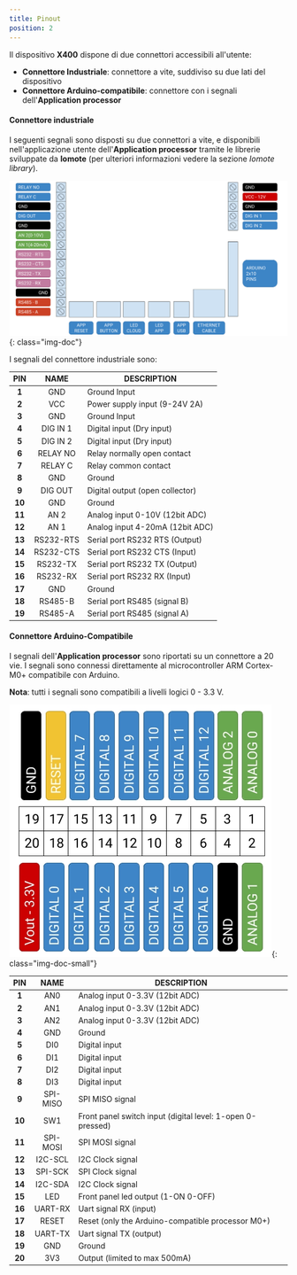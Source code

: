 ```yaml
---
title: Pinout
position: 2
---
```


Il dispositivo **X400** dispone di due connettori accessibili all'utente:
- **Connettore Industriale**: connettore a vite, suddiviso su due lati del dispositivo
- **Connettore Arduino-compatibile**: connettore con i segnali dell'**Application processor**

#### Connettore industriale
I seguenti segnali sono disposti su due connettori a vite, e disponibili nell'applicazione utente dell'**Application processor** tramite le librerie sviluppate da **Iomote** (per ulteriori informazioni vedere la sezione *Iomote library*).

![Architettura](./images/PinoutLayout.png){: class="img-doc"}

I segnali del connettore industriale sono:

| **PIN** | **NAME** | **DESCRIPTION** |
| :---: | :---: | --- |
| **1** | GND | Ground Input |
| **2** | VCC | Power supply input (9-24V 2A) |
| **3** | GND | Ground Input |
|**4** | DIG IN 1 | Digital input (Dry input) |
| **5** | DIG IN 2 | Digital input (Dry input) |
| **6** | RELAY NO | Relay normally open contact |
| **7** | RELAY C | Relay common contact |
| **8** | GND | Ground |
| **9** | DIG OUT | Digital output (open collector) |
| **10** | GND | Ground |
| **11** | AN 2 | Analog input 0-10V (12bit ADC) |
| **12** | AN 1 | Analog input 4-20mA (12bit ADC) |
| **13** | RS232-RTS | Serial port RS232 RTS (Output) |
| **14** | RS232-CTS | Serial port RS232 CTS (Input) |
| **15** | RS232-TX | Serial port RS232 TX (Output) |
| **16** | RS232-RX | Serial port RS232 RX (Input) |
| **17** | GND | Ground |
| **18** | RS485-B | Serial port RS485 (signal B) |
| **19** | RS485-A | Serial port RS485 (signal A) |

#### Connettore Arduino-Compatibile
I segnali dell'**Application processor** sono riportati su un connettore a 20 vie. I segnali sono connessi direttamente al microcontroller ARM Cortex-M0+ compatibile con Arduino.

**Nota**: tutti i segnali sono compatibili a livelli logici 0 - 3.3 V.

![Architettura](./images/PinoutArduino_01.jpg){: class="img-doc-small"}

| **PIN** | **NAME** | **DESCRIPTION** |
| :---: | :---: | --- |
| **1** | AN0 | Analog input 0-3.3V (12bit ADC) |
| **2** | AN1 | Analog input 0-3.3V (12bit ADC) |
| **3** | AN2 | Analog input 0-3.3V (12bit ADC) |
| **4** | GND | Ground |
| **5** | DI0 | Digital input |
| **6** | DI1 | Digital input |
| **7** | DI2 | Digital input |
| **8** | DI3 | Digital input |
| **9** | SPI-MISO | SPI MISO signal |
| **10** | SW1 | Front panel switch input (digital level: 1-open 0-pressed) |
| **11** | SPI-MOSI | SPI MOSI signal |
| **12** | I2C-SCL | I2C Clock signal |
| **13** | SPI-SCK | SPI Clock signal |
| **14** | I2C-SDA | I2C Clock signal |
| **15** | LED | Front panel led output (1-ON 0-OFF) |
| **16** | UART-RX | Uart signal RX (input) |
| **17** | RESET | Reset (only the Arduino-compatible processor M0+) |
| **18** | UART-TX | Uart signal TX (output) |
| **19** | GND | Ground |
| **20** | 3V3 | Output (limited to max 500mA) |